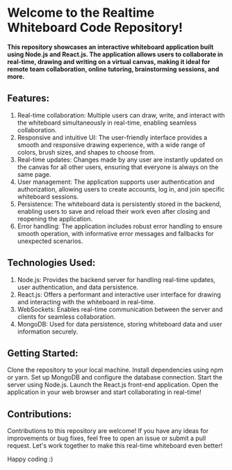 # Welcome to the Realtime Whiteboard Code Repository!

**This repository showcases an interactive whiteboard application built using Node.js and React.js. The application allows users to collaborate in real-time, drawing and writing on a virtual canvas, making it ideal for remote team collaboration, online tutoring, brainstorming sessions, and more.**

## Features:

1. Real-time collaboration: Multiple users can draw, write, and interact with the whiteboard simultaneously in real-time, enabling seamless collaboration.
2. Responsive and intuitive UI: The user-friendly interface provides a smooth and responsive drawing experience, with a wide range of colors, brush sizes, and shapes to choose from.
3. Real-time updates: Changes made by any user are instantly updated on the canvas for all other users, ensuring that everyone is always on the same page.
4. User management: The application supports user authentication and authorization, allowing users to create accounts, log in, and join specific whiteboard sessions.
5. Persistence: The whiteboard data is persistently stored in the backend, enabling users to save and reload their work even after closing and reopening the application.
6. Error handling: The application includes robust error handling to ensure smooth operation, with informative error messages and fallbacks for unexpected scenarios.

## Technologies Used:

1. Node.js: Provides the backend server for handling real-time updates, user authentication, and data persistence.
2. React.js: Offers a performant and interactive user interface for drawing and interacting with the whiteboard in real-time.
3. WebSockets: Enables real-time communication between the server and clients for seamless collaboration.
4. MongoDB: Used for data persistence, storing whiteboard data and user information securely.

## Getting Started:

Clone the repository to your local machine.
Install dependencies using npm or yarn.
Set up MongoDB and configure the database connection.
Start the server using Node.js.
Launch the React.js front-end application.
Open the application in your web browser and start collaborating in real-time!

## Contributions:

Contributions to this repository are welcome! If you have any ideas for improvements or bug fixes, feel free to open an issue or submit a pull request. Let's work together to make this real-time whiteboard even better!

Happy coding :)
